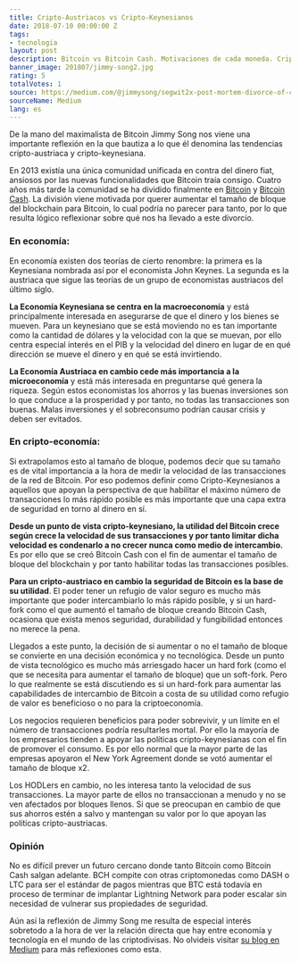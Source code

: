 ```yaml
---
title: Cripto-Austriacos vs Cripto-Keynesianos
date: 2018-07-10 00:00:00 Z
tags:
- tecnologia
layout: post
description: Bitcoin vs Bitcoin Cash. Motivaciones de cada moneda. Criptoeconomía.
banner_image: 201807/jimmy-song2.jpg
rating: 5
totalVotes: 1
source: https://medium.com/@jimmysong/segwit2x-post-mortem-divorce-of-crypto-austrians-and-crypto-keynesians-87960b11ce4c
sourceName: Medium
lang: es
---
```


De la mano del maximalista de Bitcoin Jimmy Song nos viene una importante reflexión en la que bautiza a lo que él denomina las tendencias cripto-austriaca y cripto-keynesiana.

<!--more-->

En 2013 existía una única comunidad unificada en contra del dinero fiat, ansiosos por las nuevas funcionalidades que Bitcoin traía consigo. Cuatro años más tarde la comunidad se ha dividido finalmente en [Bitcoin](/que-es-bitcoin/) y [Bitcoin Cash](/que-es-bitcoin-cash/). La división viene motivada por querer aumentar el tamaño de bloque del blockchain para Bitcoin, lo cual podría no parecer para tanto, por lo que resulta lógico reflexionar sobre qué nos ha llevado a este divorcio.

### En economía:

En economía existen dos teorías de cierto renombre: la primera es la Keynesiana nombrada así por el economista John Keynes. La segunda es la austriaca que sigue las teorías de un grupo de economistas austriacos del último siglo.

**La Economía Keynesiana se centra en la macroeconomía** y está principalmente interesada en asegurarse de que el dinero y los bienes se mueven. Para un keynesiano que se está moviendo no es tan importante como la cantidad de dólares y la velocidad con la que se muevan, por ello centra especial interés en el PIB y la velocidad del dinero en lugar de en qué dirección se mueve el dinero y en qué se está invirtiendo.

**La Economía Austriaca en cambio cede más importancia a la microeconomía** y está más interesada en preguntarse qué genera la riqueza. Según estos economistas los ahorros y las buenas inversiones son lo que conduce a la prosperidad y por tanto, no todas las transacciones son buenas. Malas inversiones y el sobreconsumo podrían causar crisis y deben ser evitados.

### En cripto-economía:

Si extrapolamos esto al tamaño de bloque, podemos decir que su tamaño es de vital importancia a la hora de medir la velocidad de las transacciones de la red de Bitcoin. Por eso podemos definir como Cripto-Keynesianos a aquellos que apoyan la perspectiva de que habilitar el máximo número de transacciones lo más rápido posible es más importante que una capa extra de seguridad en torno al dinero en sí.

**Desde un punto de vista cripto-keynesiano, la utilidad del Bitcoin crece según crece la velocidad de sus transacciones y por tanto limitar dicha velocidad es condenarlo a no crecer nunca como medio de intercambio.** Es por ello que se creó Bitcoin Cash con el fin de aumentar el tamaño de bloque del blockchain y por tanto habilitar todas las transacciones posibles.

**Para un cripto-austriaco en cambio la seguridad de Bitcoin es la base de su utilidad**. El poder tener un refugio de valor seguro es mucho más importante que poder intercambiarlo lo más rápido posible, y si un hard-fork como el que aumentó el tamaño de bloque creando Bitcoin Cash, ocasiona que exista menos seguridad, durabilidad y fungibilidad entonces no merece la pena.

Llegados a este punto, la decisión de si aumentar o no el tamaño de bloque se convierte en una decisión económica y no tecnológica. Desde un punto de vista tecnológico es mucho más arriesgado hacer un hard fork (como el que se necesita para aumentar el tamaño de bloque) que un soft-fork. Pero lo que realmente se está discutiendo es si un hard-fork para aumentar las capabilidades de intercambio de Bitcoin a costa de su utilidad como refugio de valor es beneficioso o no para la criptoeconomía.

Los negocios requieren beneficios para poder sobrevivir, y un límite en el número de transacciones podría resultarles mortal. Por ello la mayoría de los empresarios tienden a apoyar las políticas cripto-keynesianas con el fin de promover el consumo. Es por ello normal que la mayor parte de las empresas apoyaron el New York Agreement donde se votó aumentar el tamaño de bloque x2.

Los HODLers en cambio, no les interesa tanto la velocidad de sus transacciones. La mayor parte de ellos no transaccionan a menudo y no se ven afectados por bloques llenos. Si que se preocupan en cambio de que sus ahorros estén a salvo y mantengan su valor por lo que apoyan las políticas cripto-austriacas.

### Opinión

No es difícil prever un futuro cercano donde tanto Bitcoin como Bitcoin Cash salgan adelante. BCH compite con otras criptomonedas como DASH o LTC para ser el estándar de pagos mientras que BTC está todavía en proceso de terminar de implantar Lightning Network para poder escalar sin necesidad de vulnerar sus propiedades de seguridad.

Aún así la reflexión de Jimmy Song me resulta de especial interés sobretodo a la hora de ver la relación directa que hay entre economía y tecnología en el mundo de las criptodivisas. No olvideis visitar <a rel="nofollow" href="https://medium.com/@jimmysong">su blog en Medium</a> para más reflexiones como esta.


